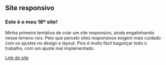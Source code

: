 ## Site responsivo
### Este é o meu 18º site!

Minha primeira tentativa de criar um site responsivo, ainda engatinhando nesse terreno rsrs. Pelo que percebi sites responsivos exigem mais cuidado com os ajustes no design e layout. Pois é muito fácil bagunçar todo o trabalho, com um ajuste mal implementado.

[Link do site](https://arcmarcos.netlify.app/sites/18_responsivo/index.html)
